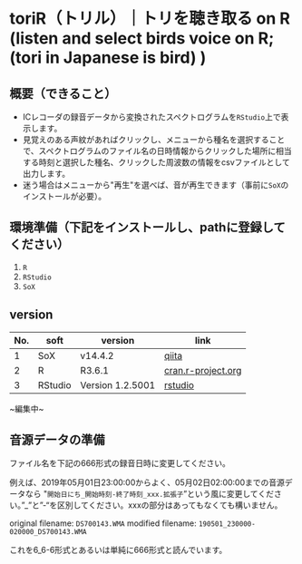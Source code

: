 # toriR（トリル）｜トリを聴き取る on R (listen and select birds voice on R;  (tori in Japanese is bird) )
## 概要（できること）
- ICレコーダの録音データから変換されたスペクトログラムを`RStudio`上で表示します。
- 見覚えのある声紋があればクリックし、メニューから種名を選択することで、スペクトログラムのファイル名の日時情報からクリックした場所に相当する時刻と選択した種名、クリックした周波数の情報をcsvファイルとして出力します。
- 迷う場合はメニューから"再生"を選べば、音が再生できます（事前に`SoX`のインストールが必要）。

## 環境準備（下記をインストールし、pathに登録してください）
1. `R`
2. `RStudio`
3. `SoX`

## version
| No.  | soft    | version          | link                                                         |
| ---- | ------- | ---------------- | ------------------------------------------------------------ |
| 1    | SoX     | v14.4.2          | [qiita](https://qiita.com/teteyateiya/items/e4dc27e384d947b9946d) |
| 2    | R       | R3.6.1           | [cran.r-project.org](https://cran.r-project.org/)            |
| 3    | RStudio | Version 1.2.5001 | [rstudio](https://www.rstudio.com/)                          |

~編集中~

## 音源データの準備
ファイル名を下記の666形式の録音日時に変更してください。

例えば、2019年05月01日23:00:00からよく、05月02日02:00:00までの音源データなら
"`開始日にち_開始時刻-終了時刻_xxx.拡張子`”という風に変更してください。”_”と”-“を区別してください。xxxの部分はあってもなくても構いません。

original filename: `DS700143.WMA`
modified filename: `190501_230000-020000_DS700143.WMA`

これを6_6-6形式とあるいは単純に666形式と読んでいます。
